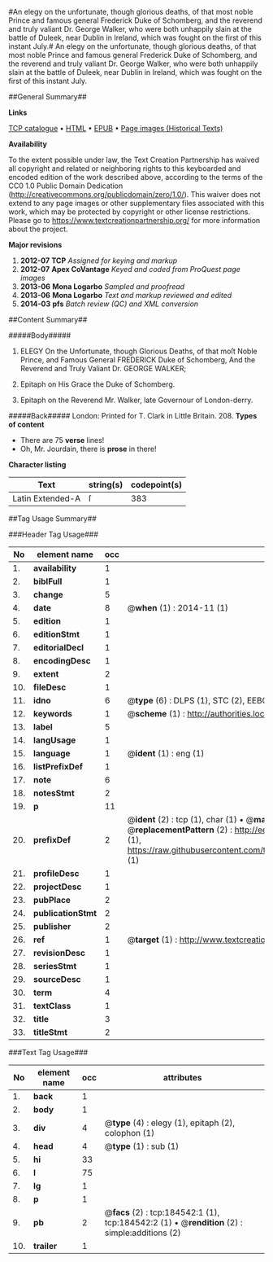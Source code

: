 #An elegy on the unfortunate, though glorious deaths, of that most noble Prince and famous general Frederick Duke of Schomberg, and the reverend and truly valiant Dr. George Walker, who were both unhappily slain at the battle of Duleek, near Dublin in Ireland, which was fought on the first of this instant July.#
An elegy on the unfortunate, though glorious deaths, of that most noble Prince and famous general Frederick Duke of Schomberg, and the reverend and truly valiant Dr. George Walker, who were both unhappily slain at the battle of Duleek, near Dublin in Ireland, which was fought on the first of this instant July.

##General Summary##

**Links**

[TCP catalogue](http://www.ota.ox.ac.uk/tcp/)  • 
[HTML](http://tei.it.ox.ac.uk/tcp/Texts-HTML/free/B08/B08987.html)  • 
[EPUB](http://tei.it.ox.ac.uk/tcp/Texts-EPUB/free/B08/B08987.epub) • 
[Page images (Historical Texts)](https://historicaltexts.jisc.ac.uk/eebo-64551203e)

**Availability**

To the extent possible under law, the Text Creation Partnership has waived all copyright and related or neighboring rights to this keyboarded and encoded edition of the work described above, according to the terms of the CC0 1.0 Public Domain Dedication (http://creativecommons.org/publicdomain/zero/1.0/). This waiver does not extend to any page images or other supplementary files associated with this work, which may be protected by copyright or other license restrictions. Please go to https://www.textcreationpartnership.org/ for more information about the project.

**Major revisions**

1. __2012-07__ __TCP__ *Assigned for keying and markup*
1. __2012-07__ __Apex CoVantage__ *Keyed and coded from ProQuest page images*
1. __2013-06__ __Mona Logarbo__ *Sampled and proofread*
1. __2013-06__ __Mona Logarbo__ *Text and markup reviewed and edited*
1. __2014-03__ __pfs__ *Batch review (QC) and XML conversion*

##Content Summary##

#####Body#####

1. ELEGY On the Unfortunate, though Glorious Deaths, of that moſt Noble Prince, and Famous General FREDERICK Duke of Schomberg, And the Reverend and Truly Valiant Dr. GEORGE WALKER;

1. Epitaph on His Grace the Duke of Schomberg.

1. Epitaph on the Reverend Mr. Walker, late Governour of London-derry.

#####Back#####
London: Printed for T. Clark in Little Britain. 208.
**Types of content**

  * There are 75 **verse** lines!
  * Oh, Mr. Jourdain, there is **prose** in there!

**Character listing**


|Text|string(s)|codepoint(s)|
|---|---|---|
|Latin Extended-A|ſ|383|

##Tag Usage Summary##

###Header Tag Usage###

|No|element name|occ|attributes|
|---|---|---|---|
|1.|__availability__|1||
|2.|__biblFull__|1||
|3.|__change__|5||
|4.|__date__|8| @__when__ (1) : 2014-11 (1)|
|5.|__edition__|1||
|6.|__editionStmt__|1||
|7.|__editorialDecl__|1||
|8.|__encodingDesc__|1||
|9.|__extent__|2||
|10.|__fileDesc__|1||
|11.|__idno__|6| @__type__ (6) : DLPS (1), STC (2), EEBO-CITATION (1), OCLC (1), VID (1)|
|12.|__keywords__|1| @__scheme__ (1) : http://authorities.loc.gov/ (1)|
|13.|__label__|5||
|14.|__langUsage__|1||
|15.|__language__|1| @__ident__ (1) : eng (1)|
|16.|__listPrefixDef__|1||
|17.|__note__|6||
|18.|__notesStmt__|2||
|19.|__p__|11||
|20.|__prefixDef__|2| @__ident__ (2) : tcp (1), char (1)  •  @__matchPattern__ (2) : ([0-9\-]+):([0-9IVX]+) (1), (.+) (1)  •  @__replacementPattern__ (2) : http://eebo.chadwyck.com/downloadtiff?vid=$1&page=$2 (1), https://raw.githubusercontent.com/textcreationpartnership/Texts/master/tcpchars.xml#$1 (1)|
|21.|__profileDesc__|1||
|22.|__projectDesc__|1||
|23.|__pubPlace__|2||
|24.|__publicationStmt__|2||
|25.|__publisher__|2||
|26.|__ref__|1| @__target__ (1) : http://www.textcreationpartnership.org/docs/. (1)|
|27.|__revisionDesc__|1||
|28.|__seriesStmt__|1||
|29.|__sourceDesc__|1||
|30.|__term__|4||
|31.|__textClass__|1||
|32.|__title__|3||
|33.|__titleStmt__|2||


###Text Tag Usage###

|No|element name|occ|attributes|
|---|---|---|---|
|1.|__back__|1||
|2.|__body__|1||
|3.|__div__|4| @__type__ (4) : elegy (1), epitaph (2), colophon (1)|
|4.|__head__|4| @__type__ (1) : sub (1)|
|5.|__hi__|33||
|6.|__l__|75||
|7.|__lg__|1||
|8.|__p__|1||
|9.|__pb__|2| @__facs__ (2) : tcp:184542:1 (1), tcp:184542:2 (1)  •  @__rendition__ (2) : simple:additions (2)|
|10.|__trailer__|1||
